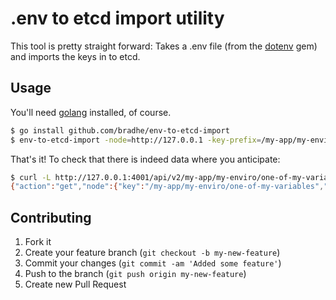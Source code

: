 # .env to etcd import utility

This tool is pretty straight forward: Takes a .env file (from the
[dotenv](https://github.com/bkeepers/dotenv) gem) and imports the keys in to
etcd.

## Usage

You'll need [golang](http://golang.org/doc/install) installed, of course.

``` bash
$ go install github.com/bradhe/env-to-etcd-import
$ env-to-etcd-import -node=http://127.0.0.1 -key-prefix=/my-app/my-enviro -env-file=/path/to/.env
```

That's it! To check that there is indeed data where you anticipate:

```bash
$ curl -L http://127.0.0.1:4001/api/v2/my-app/my-enviro/one-of-my-variables
{"action":"get","node":{"key":"/my-app/my-enviro/one-of-my-variables","value":"1","modifiedIndex":182,"createdIndex":20}}
```

## Contributing

1. Fork it
2. Create your feature branch (`git checkout -b my-new-feature`)
3. Commit your changes (`git commit -am 'Added some feature'`)
4. Push to the branch (`git push origin my-new-feature`)
5. Create new Pull Request
